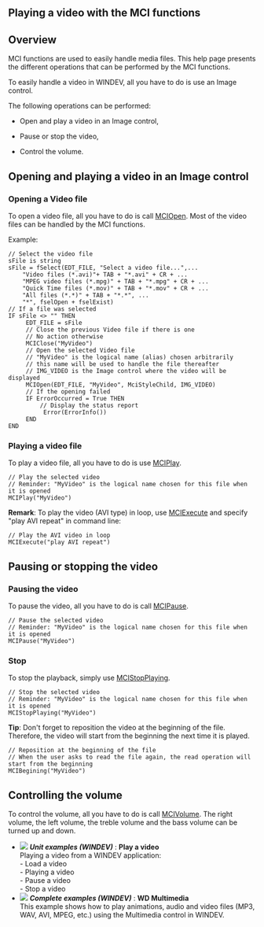 
## Playing a video with the MCI functions
			



<a name="NOTE1"></a>
<a name="NOTE1_1"></a>


## Overview
<a name="overview_ELTTEXTE000143"></a>
MCI functions are used to easily handle media files. This help page presents the different operations that can be performed by the MCI functions.

To easily handle a video in WINDEV, all you have to do is use an Image control.

The following operations can be performed:

- Open and play a video in an Image control,

- Pause or stop the video,

- Control the volume.




<a name="NOTE2"></a>
<a name="NOTE2_1"></a>


## Opening and playing a video in an Image control
<a name="opening_and_playing_video_image_control_ELTTEXTE000167"></a>


### Opening a Video file
<a name="opening_video_file_ELTPARAGRAPHE000026"></a>

To open a video file, all you have to do is call [MCIOpen](../WDLang1/3051017.md). Most of the video files can be handled by the MCI functions.

Example:


```wl
// Select the video file
sFile is string
sFile = fSelect(EDT_FILE, "Select a video file...",...
	"Video files (*.avi)"+ TAB + "*.avi" + CR + ...
	"MPEG video files (*.mpg)" + TAB + "*.mpg" + CR + ...
	"Quick Time files (*.mov)" + TAB + "*.mov" + CR + ...
	"All files (*.*)" + TAB + "*.*", ...
	"*", fselOpen + fselExist)
// If a file was selected
IF sFile <> "" THEN
	 EDT_FILE = sFile
	 // Close the previous Video file if there is one
	 // No action otherwise 
	 MCIClose("MyVideo") 
	 // Open the selected Video file 
	 // "MyVideo" is the logical name (alias) chosen arbitrarily 
	 // this name will be used to handle the file thereafter 
	 // IMG_VIDEO is the Image control where the video will be displayed 
	 MCIOpen(EDT_FILE, "MyVideo", MciStyleChild, IMG_VIDEO) 
	 // If the opening failed
	 IF ErrorOccurred = True THEN
		 // Display the status report
		  Error(ErrorInfo()) 
	 END
END
```

<a name="NOTE2_2"></a>


### Playing a video file
<a name="playing_video_file_ELTPARAGRAPHE000040"></a>

To play a video file, all you have to do is use [MCIPlay](../WDLang1/3051001.md).


```wl
// Play the selected video
// Reminder: "MyVideo" is the logical name chosen for this file when it is opened
MCIPlay("MyVideo")
```


**Remark**: To play the video (AVI type) in loop, use [MCIExecute](../WDLang1/3051005.md) and specify "play AVI repeat" in command line:


```wl
// Play the AVI video in loop
MCIExecute("play AVI repeat")
```


<a name="NOTE3"></a>
<a name="NOTE3_1"></a>


## Pausing or stopping the video
<a name="pausing_stopping_the_video_ELTTEXTE000197"></a>


### Pausing the video
<a name="pausing_the_video_ELTPARAGRAPHE000061"></a>

To pause the video, all you have to do is call [MCIPause](../WDLang1/3051015.md).


```wl
// Pause the selected video
// Reminder: "MyVideo" is the logical name chosen for this file when it is opened
MCIPause("MyVideo")
```

<a name="NOTE3_2"></a>


### Stop
<a name="stop_ELTPARAGRAPHE000073"></a>

To stop the playback, simply use [MCIStopPlaying](../WDLang1/3051003.md).


```wl
// Stop the selected video
// Reminder: "MyVideo" is the logical name chosen for this file when it is opened
MCIStopPlaying("MyVideo")
```


**Tip**: Don't forget to reposition the video at the beginning of the file. Therefore, the video will start from the beginning the next time it is played.


```wl
// Reposition at the beginning of the file
// When the user asks to read the file again, the read operation will start from the beginning
MCIBegining("MyVideo")
```


<a name="NOTE4"></a>
<a name="NOTE4_1"></a>


## Controlling the volume
<a name="controlling_the_volume_ELTTEXTE000227"></a>
To control the volume, all you have to do is call [MCIVolume](../WDLang1/3051012.md). The right volume, the left volume, the treble volume and the bass volume can be turned up and down.


- ![](https://doc.pcsoft.fr/en-US/images/image.awp?langid=3&name=Playavideo.gif) ***Unit examples (WINDEV)*** : **Play a video** <br>Playing a video from a WINDEV application:<br>- Load a video<br>- Playing a video<br>- Pause a video<br>- Stop a video
- ![](https://doc.pcsoft.fr/en-US/images/image.awp?langid=3&name=WDMultimedia.gif) ***Complete examples (WINDEV)*** : **WD Multimedia** <br>This example shows how to play animations, audio and video files (MP3, WAV, AVI, MPEG, etc.) using the Multimedia control in WINDEV.


